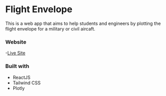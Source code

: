 # Flight Envelope

This is a web app that aims to help students and engineers by plotting the flight envelope for a military or civil aircaft.

### Website

-[Live Site](https://airdgo.github.io/flight-envelope/)

### Built with

- ReactJS
- Tailwind CSS
- Plotly
